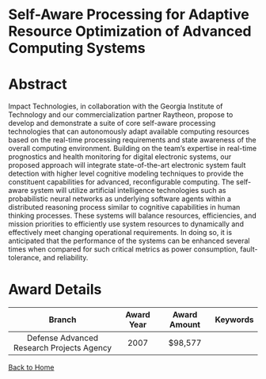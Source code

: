 
Self-Aware Processing for Adaptive Resource Optimization of Advanced Computing Systems
======================================================================================

# Abstract


Impact Technologies, in collaboration with the Georgia Institute of Technology and our commercialization partner Raytheon, propose to develop and demonstrate a suite of core self-aware processing technologies that can autonomously adapt available computing resources based on the real-time processing requirements and state awareness of the overall computing environment.  Building on the team’s expertise in real-time prognostics and health monitoring for digital electronic systems, our proposed approach will integrate state-of-the-art electronic system fault detection with higher level cognitive modeling techniques to provide the constituent capabilities for advanced, reconfigurable computing.  The self-aware system will utilize artificial intelligence technologies such as probabilistic neural networks as underlying software agents within a distributed reasoning process similar to cognitive capabilities in human thinking processes.  These systems will balance resources, efficiencies, and mission priorities to efficiently use system resources to dynamically and effectively meet changing operational requirements.  In doing so, it is anticipated that the performance of the systems can be enhanced several times when compared for such critical metrics as power consumption, fault-tolerance, and reliability.  

# Award Details

|Branch|Award Year|Award Amount|Keywords|
| :---: | :---: | :---: | :---: |
|Defense Advanced Research Projects Agency|2007|$98,577||
  
  


[Back to Home](https://github.com/chrischow/dod_sbir_awards#109)